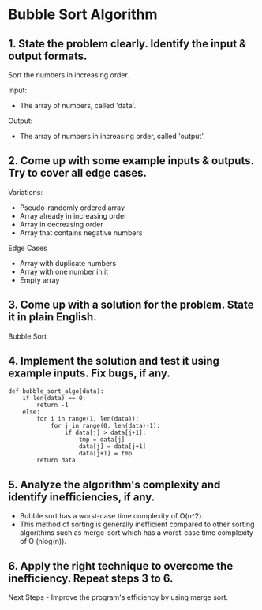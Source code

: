 # Bubble Sort Algorithm
## 1. State the problem clearly. Identify the input & output formats.
Sort the numbers in increasing order.

Input:
- The array of numbers, called 'data'.

Output:
- The array of numbers in increasing order, called 'output'.

## 2. Come up with some example inputs & outputs. Try to cover all edge cases.
Variations:
- Pseudo-randomly ordered array
- Array already in increasing order
- Array in decreasing order
- Array that contains negative numbers

Edge Cases
- Array with duplicate numbers
- Array with one number in it
- Empty array

## 3. Come up with a solution for the problem. State it in plain English.
Bubble Sort

## 4. Implement the solution and test it using example inputs. Fix bugs, if any.
    def bubble_sort_algo(data):
        if len(data) == 0:
            return -1
        else:
            for i in range(1, len(data)):
                for j in range(0, len(data)-1):
                    if data[j] > data[j+1]:
                        tmp = data[j]
                        data[j] = data[j+1]
                        data[j+1] = tmp
            return data

## 5. Analyze the algorithm's complexity and identify inefficiencies, if any.
- Bubble sort has a worst-case time complexity of O(n^2).
- This method of sorting is generally inefficient compared to other sorting algorithms such as merge-sort which has a worst-case time complexity of O (nlog(n)). 

## 6. Apply the right technique to overcome the inefficiency. Repeat steps 3 to 6.
Next Steps - Improve the program's efficiency by using merge sort.
